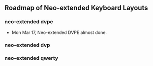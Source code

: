 ## Roadmap of Neo-extended Keyboard Layouts


### neo-extended dvpe
- Mon Mar 17, Neo-extended DVPE almost done.  

### neo-extended dvp
### neo-extended qwerty